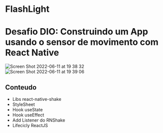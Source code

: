 # FlashLight
# Desafio DIO: Construindo um App usando o sensor de movimento com React Native

![Screen Shot 2022-06-11 at 19 38 32](https://user-images.githubusercontent.com/69181692/173207180-139e680d-ecee-445e-b800-cccebdf98ed7.png)
![Screen Shot 2022-06-11 at 19 39 06](https://user-images.githubusercontent.com/69181692/173207186-feba137a-8177-4403-88ae-ac8723a959c9.png)

## Conteudo

- Libs react-native-shake
- StyleSheet
- Hook useState
- Hook useEffect
- Add Listener do RNShake
- Lifecicly ReactJS
